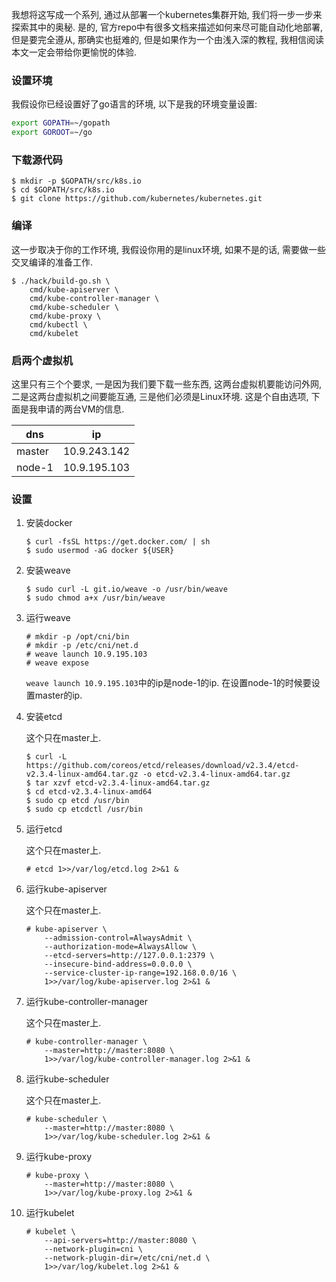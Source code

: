 我想将这写成一个系列, 通过从部署一个kubernetes集群开始, 我们将一步一步来探索其中的奥秘. 是的, 官方repo中有很多文档来描述如何来尽可能自动化地部署, 但是要完全遵从, 那确实也挺难的, 但是如果作为一个由浅入深的教程, 我相信阅读本文一定会带给你更愉悦的体验.

### 设置环境

我假设你已经设置好了go语言的环境, 以下是我的环境变量设置:

```sh
export GOPATH=~/gopath
export GOROOT=~/go
```

### 下载源代码

```console
$ mkdir -p $GOPATH/src/k8s.io
$ cd $GOPATH/src/k8s.io
$ git clone https://github.com/kubernetes/kubernetes.git
```

### 编译

这一步取决于你的工作环境, 我假设你用的是linux环境, 如果不是的话, 需要做一些交叉编译的准备工作.

```console
$ ./hack/build-go.sh \
    cmd/kube-apiserver \
    cmd/kube-controller-manager \
    cmd/kube-scheduler \
    cmd/kube-proxy \
    cmd/kubectl \
    cmd/kubelet
```

### 启两个虚拟机

这里只有三个个要求, 一是因为我们要下载一些东西, 这两台虚拟机要能访问外网, 二是这两台虚拟机之间要能互通, 三是他们必须是Linux环境. 这是个自由选项, 下面是我申请的两台VM的信息.

| dns | ip |
| ---- | --- |
| master | 10.9.243.142 |
| node-1 | 10.9.195.103 |

### 设置

1.  安装docker

    ```console
    $ curl -fsSL https://get.docker.com/ | sh
    $ sudo usermod -aG docker ${USER}
    ```

2.  安装weave

    ```console
    $ sudo curl -L git.io/weave -o /usr/bin/weave
    $ sudo chmod a+x /usr/bin/weave
    ```

3.  运行weave

    ```console
    # mkdir -p /opt/cni/bin
    # mkdir -p /etc/cni/net.d
    # weave launch 10.9.195.103
    # weave expose
    ```

    `weave launch 10.9.195.103`中的ip是node-1的ip. 在设置node-1的时候要设置master的ip.
 
4.  安装etcd

    这个只在master上.

    ```console
    $ curl -L  https://github.com/coreos/etcd/releases/download/v2.3.4/etcd-v2.3.4-linux-amd64.tar.gz -o etcd-v2.3.4-linux-amd64.tar.gz
    $ tar xzvf etcd-v2.3.4-linux-amd64.tar.gz
    $ cd etcd-v2.3.4-linux-amd64
    $ sudo cp etcd /usr/bin
    $ sudo cp etcdctl /usr/bin
    ```

5.  运行etcd

    这个只在master上.

    ```console
    # etcd 1>>/var/log/etcd.log 2>&1 &
    ```

6.  运行kube-apiserver

    这个只在master上.

    ```console
    # kube-apiserver \
        --admission-control=AlwaysAdmit \
        --authorization-mode=AlwaysAllow \
        --etcd-servers=http://127.0.0.1:2379 \
        --insecure-bind-address=0.0.0.0 \
        --service-cluster-ip-range=192.168.0.0/16 \
        1>>/var/log/kube-apiserver.log 2>&1 &
    ```

7.  运行kube-controller-manager

    这个只在master上.

    ```console
    # kube-controller-manager \
        --master=http://master:8080 \
        1>>/var/log/kube-controller-manager.log 2>&1 &
    ```
8.  运行kube-scheduler

    这个只在master上.

    ```console
    # kube-scheduler \
        --master=http://master:8080 \
        1>>/var/log/kube-scheduler.log 2>&1 &
    ```
9.  运行kube-proxy

    ```console
    # kube-proxy \
        --master=http://master:8080 \
        1>>/var/log/kube-proxy.log 2>&1 &
    ```
10. 运行kubelet

    ```console
    # kubelet \
        --api-servers=http://master:8080 \
        --network-plugin=cni \
        --network-plugin-dir=/etc/cni/net.d \
        1>>/var/log/kubelet.log 2>&1 &
    ```

